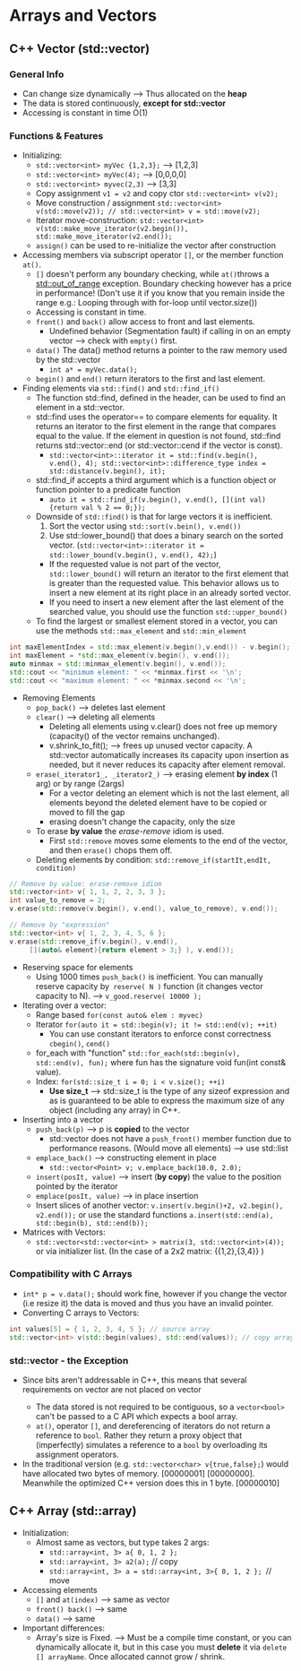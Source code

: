 # Arrays and Vectors

## C++ Vector (std::vector)
### General Info
- Can change size dynamically --> Thus allocated on the **heap**
- The data is stored continuously, **except for std::vector<bool>**
- Accessing is constant in time O(1)
### Functions & Features
- Initializing:
  - `std::vector<int> myVec {1,2,3};` --> [1,2,3]
  - `std::vector<int> myVec(4);` --> [0,0,0,0]
  - `std::vector<int> myvec(2,3)` --> [3,3]
  - Copy assignment `v1 = v2` and copy ctor `std::vector<int> v(v2);`
  - Move construction / assignment `std::vector<int> v(std::move(v2)); //
  std::vector<int> v = std::move(v2);`
  - Iterator move-construction: `std::vector<int> v(std::make_move_iterator(v2.begin()),
    std::make_move_iterator(v2.end());`
  - `assign()` can be used to re-initialize the vector after construction
- Accessing members via subscript operator `[]`, or the member function `at()`.
  - `[]` doesn't perform any boundary checking, while `at()`throws a
[std::out_of_range](http://en.cppreference.com/w/cpp/error/out_of_range) exception.
Boundary checking however has a price in performance! (Don't use it if you know that
you remain inside the range e.g.: Looping through with for-loop until vector.size())
  - Accessing is constant in time.
  - `front()` and `back()` allow access to front and last elements.
    - Undefined behavior (Segmentation fault) if calling in on an empty
   vector --> check with `empty()` first.
  - `data()` The data() method returns a pointer to the raw memory used by the std::vector
    - `int a* = myVec.data();`
  - `begin()` and `end()` return iterators to the first and last element.
- Finding elements via `std::find()` and `std::find_if()`
  - The function std::find, defined in the <algorithm> header, can be used to find an element in a std::vector.
  - std::find uses the operator== to compare elements for equality. It returns an iterator to the first element in the range that compares equal to the value. If the element in question is not found, std::find returns std::vector::end (or std::vector::cend if the vector is const).
    - `std::vector<int>::iterator it = std::find(v.begin(), v.end(), 4);
std::vector<int>::difference_type index = std::distance(v.begin(), it);`
  - std::find_if accepts a third argument which is a function object or function pointer to a predicate function
    - `auto it = std::find_if(v.begin(), v.end(), [](int val){return val % 2 == 0;});`
  - Downside of `std::find()` is that for large vectors it is inefficient.
    1. Sort the vector using `std::sort(v.bein(), v.end())`
    2. Use std::lower_bound() that does a binary search on the sorted vector. (`std::vector<int>::iterator it = std::lower_bound(v.begin(), v.end(), 42);`)
    - If the requested value is not part of the vector, `std::lower_bound()` will return an iterator to the first element that is greater than the requested value. This behavior allows us to insert a new element at its right place in an already sorted vector.
    - If you need to insert a new element after the last element of the searched value, you should use the function `std::upper_bound()`
  - To find the largest or smallest element stored in a vector, you can use the methods `std::max_element` and `std::min_element`
```cpp
int maxElementIndex = std::max_element(v.begin(),v.end()) - v.begin();
int maxElement = *std::max_element(v.begin(), v.end());
auto minmax = std::minmax_element(v.begin(), v.end());
std::cout << "minimum element: " << *minmax.first << '\n';
std::cout << "maximum element: " << *minmax.second << '\n';
```
- Removing Elements
  - `pop_back()` --> deletes last element
  - `clear()` --> deleting all elements
    - Deleting all elements using v.clear() does not free up memory (capacity() of the vector remains unchanged).
    - v.shrink_to_fit(); --> frees up unused vector capacity.
A std::vector automatically increases its capacity upon insertion as needed, but it never reduces its capacity after element removal.
  - `erase(_iterator1_, _iterator2_)` --> erasing element **by index** (1 arg) or by range (2args)
    - For a vector deleting an element which is not the last element, all elements beyond the deleted element have to be copied or moved to fill the gap
    - erasing doesn't change the capacity, only the size
  - To erase **by value** the *erase-remove* idiom is used.
    - First `std::remove` moves some elements to the end of the vector, and then `erase()` chops them off.
  - Deleting elements by condition: `std::remove_if(startIt,endIt, condition)`
```cpp
// Remove by value: erase-remove idiom
std::vector<int> v{ 1, 1, 2, 2, 3, 3 };
int value_to_remove = 2;
v.erase(std::remove(v.begin(), v.end(), value_to_remove), v.end());

// Remove by "expression"
std::vector<int> v{ 1, 2, 3, 4, 5, 6 };
v.erase(std::remove_if(v.begin(), v.end(),
     [](auto& element){return element > 3;} ), v.end());
```
- Reserving space for elements
  - Using 1000 times `push_back()` is inefficient. You can manually reserve capacity by` reserve( N )` function (it changes vector capacity to N). --> `v_good.reserve( 10000 );`
- Iterating over a vector:
  - Range based `for(const auto& elem : myvec)`
  - Iterator `for(auto it = std::begin(v); it != std::end(v); ++it)`
    - You can use constant iterators to enforce const correctness `cbegin()`, `cend()`
  - for_each with "function" `std::for_each(std::begin(v), std::end(v), fun);` where fun has the signature void fun(int const& value).
  - Index: `for(std::size_t i = 0; i < v.size(); ++i)`
    - **Use size_t** --> std::size_t is the type of any sizeof expression and as is guaranteed to be able to express the maximum size of any object (including any array) in C++.
- Inserting into a vector
  - `push_back(p)` --> p is **copied** to the vector
    - std::vector does not have a `push_front()` member function due to performance reasons. (Would move all elements) --> use std::list<int>
  - `emplace_back()` --> constructing element in place
      - `std::vector<Point> v; v.emplace_back(10.0, 2.0);`
  - `insert(posIt, value)` --> insert (**by copy**) the value to the position pointed by the iterator
  - `emplace(posIt, value)` --> in place insertion
  - Insert slices of another vector: `v.insert(v.begin()+2, v2.begin(), v2.end());` or use the standard functions `a.insert(std::end(a), std::begin(b), std::end(b));`
- Matrices with Vectors:
  - `std::vector<std::vector<int> > matrix(3, std::vector<int>(4));` or via initializer list. (In the case of a 2x2 matrix: {{1,2},{3,4}} )


### Compatibility with C Arrays
- `int* p = v.data();` should work fine, however if you change the vector (i.e resize it) the data is moved and thus you have an invalid pointer.
- Converting C arrays to Vectors:
```cpp
int values[5] = { 1, 2, 3, 4, 5 }; // source array
std::vector<int> v(std::begin(values), std::end(values)); // copy array to new vector
```

### std::vector<bool> - the Exception
- Since bits aren't addressable in C++, this means that several requirements on vector are not placed on vector<bool>
  - The data stored is not required to be contiguous, so a `vector<bool>` can't be passed to a C API which expects a bool array.
  - `at()`, operator `[]`, and dereferencing of iterators do not return a reference to `bool`. Rather they return a proxy object that (imperfectly) simulates a reference to a `bool` by overloading its assignment operators.
- In the traditional version (e.g. `std::vector<char> v{true,false};`) would have allocated two bytes of memory. [00000001] [00000000]. Meanwhile the optimized C++ version does this in 1 byte. [00000010]

## C++ Array (std::array)
- Initialization:
  - Almost same as vectors, but type takes 2 args:
    - `std::array<int, 3> a{ 0, 1, 2 };`
    - `std::array<int, 3> a2(a);` // copy
    - `std::array<int, 3> a = std::array<int, 3>{ 0, 1, 2 }; `// move
- Accessing elements
  - `[]` and `at(index)` --> same as vector
  - `front() back()` --> same
  - `data()` --> same
- Important differences:
  - Array's size is Fixed. --> Must be a compile time constant, or you can dynamically allocate it, but in this case you must **delete** it via `delete [] arrayName`. Once allocated cannot grow / shrink.
